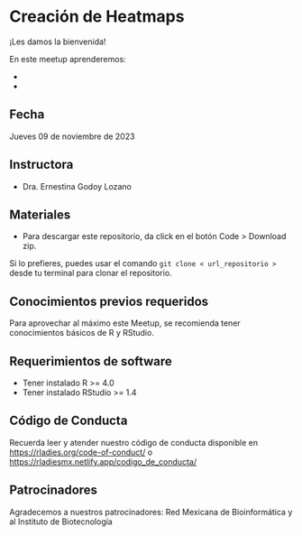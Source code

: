 # Creación de Heatmaps


¡Les damos la bienvenida!

En este meetup aprenderemos:

- 
- 


## Fecha 

Jueves 09 de noviembre de 2023


## Instructora

- Dra. Ernestina Godoy Lozano


## Materiales

- Para descargar este repositorio, da click en el botón Code > Download zip. 

Si lo prefieres, puedes usar el comando `git clone < url_repositorio > ` desde tu terminal para clonar el repositorio.


## Conocimientos previos requeridos

Para aprovechar al máximo este Meetup, se recomienda tener conocimientos básicos de R y RStudio.

## Requerimientos de software

+ Tener instalado R >= 4.0
+ Tener instalado RStudio >= 1.4

## Código de Conducta

Recuerda leer y atender nuestro código de conducta disponible en https://rladies.org/code-of-conduct/ o https://rladiesmx.netlify.app/codigo_de_conducta/

## Patrocinadores

Agradecemos a nuestros patrocinadores: Red Mexicana de Bioinformática y al Instituto de Biotecnología
